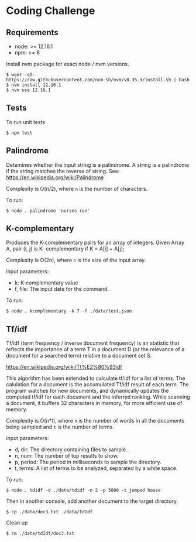 # Coding Challenge

## Requirements
- node: >= 12.16.1
- npm: >= 6

Install nvm package for exact node / nvm versions.
```
$ wget -qO- 
https://raw.githubusercontent.com/nvm-sh/nvm/v0.35.3/install.sh | bash
$ nvm install 12.16.1
$ nvm use 12.16.1
```

## Tests

To run unit tests
```
$ npm test
```

## Palindrome

Detemines whether the input string is a palindrome. A string is a palindrome if the string matches the reverse of string. 
See: https://en.wikipedia.org/wiki/Palindrome

Complexity is O(n/2), where `n` is the number of characters.

To run:
```
$ node . palindrome 'nurses run'
```

## K-complementary 

Produces the K-complementary pairs for an array of integers.
Given Array A, pair (i, j) is K- complementary if K = A[i] + A[j];

Complexity is O(2n), where `n` is the size of the input array.

input parameters:
- k:  K-complementary value
- f, file: The input data for the command.

To run:
```
$ node . kcomplementary -k 7 -f ./data/test.json
```

## Tf/idf 

Tf/idf (term frequency / inverse document frequency) is an statistic that reflects the importance of a term T in a document D (or the relevance of a document for a searched term) relative to a document set S. 

https://en.wikipedia.org/wiki/Tf%E2%80%93idf

This algorithm has been extended to calculate tf/idf for a list of terms. The calulation for a document is the accumulated Tf/idf result of each term.
The program watches for new documents, and dynamically updates the computed tf/idf for each document and the inferred ranking. While scanning a document, it buffers 32 characters in memory, for more efficient use of memory.

Complexity is O(n*t), where `n` is the number of words in all the documents being sampled and `t` is the number of terms.

input parameters:
- d, dir:  The directory containing files to sample.
- n, num: The number of top results to show.
- p, period: The period in milliseconds to sample the directory.
- t, terms: A list of terms to be analyzed, separated by a white space.

To run:
```
$ node . tdidf -d ./data/tdidf -n 2 -p 5000 -t jumped house
```

Then in another console, add another document to the target directory.
```
$ cp ./data/doc3.txt ./data/tdIdf
```

Clean up
```
$ rm ./data/tdIdf/doc3.txt
```